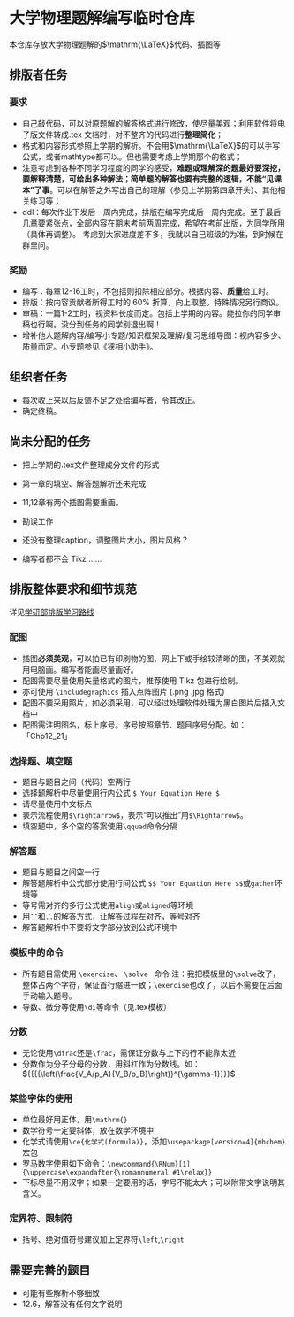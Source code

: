 # 大学物理题解编写临时仓库
本仓库存放大学物理题解的$\mathrm{\LaTeX}$代码、插图等

## 排版者任务

### 要求

- 自己敲代码，可以对原题解的解答格式进行修改，使尽量美观；利用软件将电子版文件转成.tex 文档时，对不整齐的代码进行**整理简化**；
- 格式和内容形式参照上学期的解析。不会用$\mathrm{\LaTeX}$的可以手写公式，或者mathtype都可以。但也需要考虑上学期那个的格式；
- 注意考虑到各种不同学习程度的同学的感受，**难题或理解深的题最好要深挖，要解释清楚，可给出多种解法；简单题的解答也要有完整的逻辑，不能“见课本”了事**。可以在解答之外写出自己的理解（参见上学期第四章开头）、其他相关练习等；
- ddl：每次作业下发后一周内完成，排版在编写完成后一周内完成。至于最后几章要紧张点，全部内容在期末考前两周完成，希望在考前出版，为同学所用（具体再调整）。
考虑到大家进度差不多，我就以自己班级的为准，到时候在群里问。

### 奖励

- 编写：每章12-16工时，不包括则扣除相应部分。根据内容、**质量**给工时。
- 排版：按内容贡献者所得工时的 60% 折算，向上取整。特殊情况另行商议。
- 审稿：一篇1-2工时，视资料长度而定。包括上学期的内容。能拉你的同学审稿也行啊。没分到任务的同学别退出啊！
- 增补他人题解内容/编写小专题/知识框架及理解/复习思维导图：视内容多少、质量而定。小专题参见《狭相小助手》。

## 组织者任务
- 每次收上来以后反馈不足之处给编写者，令其改正。
- 确定终稿。

## 尚未分配的任务
- 把上学期的.tex文件整理成分文件的形式
- 第十章的填空、解答题解析还未完成

- 11,12章有两个插图需要重画。
- 勘误工作
- 还没有整理caption，调整图片大小，图片风格？

- 编写者都不会 Tikz ……

## 排版整体要求和细节规范
详见[学研部排版学习路线](https://qyxf.site/technique/typeset)

### 配图

- 插图**必须美观**，可以拍已有印刷物的图、网上下或手绘较清晰的图，不美观就用电脑画。编写者能画尽量画好。
- 配图需要尽量使用矢量格式的图片，推荐使用 Tikz 包进行绘制。
- 亦可使用 `\includegraphics` 插入点阵图片 (.png .jpg 格式)
- 配图不要采用照片，如必须采用，可以经过处理软件处理为黑白图片后插入文档中
- 配图需注明图名，标上序号。序号按照章节、题目序号分配。如：「Chp12_21」

### 选择题、填空题

- 题目与题目之间（代码）空两行
- 选择题解析中尽量使用行内公式 `$ Your Equation Here $`
- 请尽量使用中文标点
- 表示流程使用`$\rightarrow$`，表示“可以推出”用`$\Rightarrow$`。
- 填空题中，多个空的答案使用`\qquad`命令分隔

### 解答题

- 题目与题目之间空一行
- 解答题解析中公式部分使用行间公式 `$$ Your Equation Here $$`或`gather`环境等
- 等号需对齐的多行公式使用`align`或`aligned`等环境
- 用$\because$和$\therefore$的解答方式，让解答过程左对齐，等号对齐
- 解答题解析中不要将文字部分放到公式环境中

### 模板中的命令

- 所有题目需使用 `\exercise`、 `\solve ` 命令
注：我把模板里的`\solve`改了，整体占两个字符，保证首行缩进一致；`\exercise`也改了，以后不需要在后面手动输入题号。
- 导数、微分等使用`\di`等命令（见.tex模板）

### 分数

- 无论使用`\dfrac`还是`\frac`，需保证分数与上下的行不能靠太近
- 分数作为分子分母的分数，用斜杠作为分数线。如：${{{{\left(\frac{V_A/p_A}{V_B/p_B}\right)}^{\gamma-1}}}}$

### 某些字体的使用

- 单位最好用正体，用`\mathrm{}`
- 数学符号一定要斜体，放在数学环境中
- 化学式请使用`\ce{化学式(formula)}`，添加`\usepackage[version=4]{mhchem}`宏包
- 罗马数字使用如下命令：`\newcommand{\RNum}[1]{\uppercase\expandafter{\romannumeral #1\relax}}`
- 下标尽量不用汉字；如果一定要用的话，字号不能太大；可以附带文字说明其含义。

### 定界符、限制符
- 括号、绝对值符号建议加上定界符`\left`,`\right`

## 需要完善的题目

- 可能有些解析不够细致
- 12.6，解答没有任何文字说明
